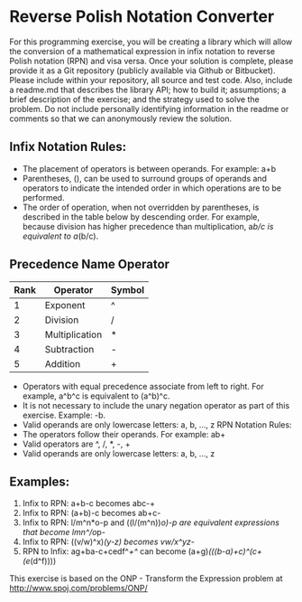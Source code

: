 # Reverse Polish Notation Converter

For this programming exercise, you will be creating a library which will allow the conversion of a mathematical expression in infix notation to reverse Polish notation (RPN) and visa versa. Once your solution is complete, please provide it as a Git repository (publicly available via Github or Bitbucket). Please include within your repository, all source and test code. Also, include a readme.md that describes the library API; how to build it; assumptions; a brief description of the exercise; and the strategy used to solve the problem. Do not include personally identifying information in the readme or comments so that we can anonymously review the solution.

## Infix Notation Rules:
* The placement of operators is between operands. For example: a+b
* Parentheses, (), can be used to surround groups of operands and operators to indicate the intended order in which operations are to be performed.
* The order of operation, when not overridden by parentheses, is described in the table below by descending order. For example, because division has higher precedence than multiplication, a*b/c is equivalent to a*(b/c).

## Precedence Name Operator

Rank | Operator | Symbol
--- | --- | ---
1 | Exponent | ^
2 | Division | /
3 | Multiplication | *
4 | Subtraction | -
5 | Addition | +

* Operators with equal precedence associate from left to right. For example, a^b^c is
equivalent to (a^b)^c.
* It is not necessary to include the unary negation operator as part of this exercise.
Example: -b.
* Valid operands are only lowercase letters: a, b, ..., z
RPN Notation Rules:
* The operators follow their operands. For example: ab+
* Valid operators are ^, /, *, -, +
* Valid operands are only lowercase letters: a, b, ..., z

## Examples:
1. Infix to RPN: a+b-c becomes abc-+
1. Infix to RPN: (a+b)-c becomes ab+c-
1. Infix to RPN: l/m^n*o-p and ((l/(m^n))*o)-p are equivalent expressions that become
lmn^/o*p-
1. Infix to RPN: ((v/w)^x)*(y-z) becomes vw/x^yz-*
1. RPN to Infix: ag+ba-c+cedf^*+^* can become (a+g)*(((b-a)+c)^(c+(e*(d^f))))

This exercise is based on the ONP - Transform the Expression problem at
http://www.spoj.com/problems/ONP/
